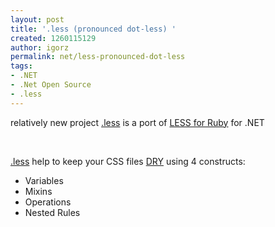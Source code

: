 ```yaml
---
layout: post
title: '.less (pronounced dot-less) '
created: 1260115129
author: igorz
permalink: net/less-pronounced-dot-less
tags:
- .NET
- .Net Open Source
- .less
---
```

<p>relatively new project <a href="http://www.dotlesscss.com/">.less</a> is a port  of <a href="http://lesscss.org/" target="_blank">LESS for Ruby</a> for .NET</p>
<p>&nbsp;</p>
<p><a href="http://www.dotlesscss.com/" target="_blank">.less</a> help to keep your CSS files <a href="http://en.wikipedia.org/wiki/Don%27t_repeat_yourself" target="_blank">DRY</a> using 4 constructs:</p>
<ul>
    <li>Variables</li>
    <li>Mixins</li>
    <li>Operations</li>
    <li>Nested Rules</li>
</ul>
